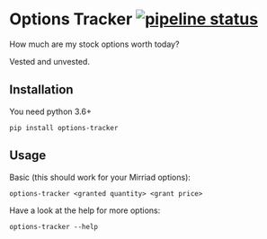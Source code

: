 # Options Tracker [![pipeline status](https://gitlab.com/OldIronHorse/options-tracker/badges/master/pipeline.svg)](https://gitlab.com/OldIronHorse/options-tracker/-/commits/master)

How much are my stock options worth today?

Vested and unvested.

## Installation

You need python 3.6+

`pip install options-tracker`

## Usage

Basic (this should work for your Mirriad options):

`options-tracker <granted quantity> <grant price>`

Have a look at the help for more options:

`options-tracker --help`
